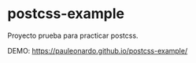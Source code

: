 # postcss-example
Proyecto prueba para practicar postcss.

DEMO: https://pauleonardo.github.io/postcss-example/
